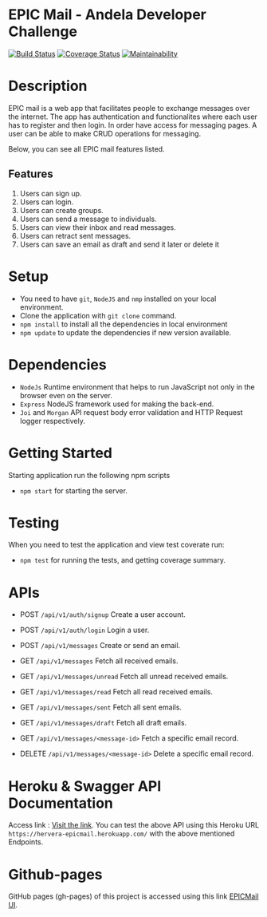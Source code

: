 # EPIC Mail - Andela Developer Challenge

[![Build Status](https://travis-ci.org/Hervera/epic-mail.svg?branch=develop)](https://travis-ci.org/Hervera/epic-mail)  [![Coverage Status](https://coveralls.io/repos/github/Hervera/epic-mail/badge.svg)](https://coveralls.io/github/Hervera/epic-mail) [![Maintainability](https://api.codeclimate.com/v1/badges/8f441dac47faa702f4b2/maintainability)](https://codeclimate.com/github/Hervera/epic-mail/maintainability)

# Description

<p>EPIC mail is a web app that facilitates people to exchange messages over the internet. The app has authentication and functionalites where each user has to register and then login. In order have access for messaging pages. A user can be able to make CRUD operations for messaging.</p>

<p>Below, you can see all EPIC mail features listed.</p>

## Features

1. Users can sign up.
2. Users can login.
3. Users can create groups.
4. Users can send a message to individuals.
5. Users can view their inbox and read messages.
6. Users can retract sent messages.
7. Users can save an email as draft and send it later or delete it

# Setup
- You need to have `git`, `NodeJS` and `nmp` installed on your local environment.
- Clone the application with `git clone` command.
- `npm install` to install all the dependencies in local environment
- `npm update` to update the dependencies if new version available.

# Dependencies
* `NodeJs` Runtime environment that helps to run JavaScript not only in the browser even on the server.
* `Express` NodeJS framework used for making the back-end.
* `Joi` and `Morgan` API request body error validation and HTTP Request logger respectively.

# Getting Started
Starting application run the following npm scripts
* `npm start` for starting the server.

# Testing
When you need to test the application and view test coverate run:
* `npm test` for running the tests, and getting coverage summary.

# APIs

* POST `/api/v1/auth/signup` Create a user account.
* POST `/api/v1/auth/login` Login a user.

* POST `/api/v1/messages` Create or send an email.
* GET `/api/v1/messages` Fetch all received emails. 
* GET `/api/v1/messages/unread` Fetch all unread received emails. 
* GET `/api/v1/messages/read` Fetch all read received emails. 
* GET `/api/v1/messages/sent` Fetch all sent emails. 
* GET `/api/v1/messages/draft` Fetch all draft emails. 
* GET `/api/v1/messages/<message-id>` Fetch a specific email record.
* DELETE `/api/v1/messages/<message-id>` Delete a specific email record.

# Heroku & Swagger API Documentation

Access link : [Visit the link](https://hervera-epicmail.herokuapp.com/). You can test the above API using this Heroku URL `https://hervera-epicmail.herokuapp.com/` with the above mentioned Endpoints.

# Github-pages
GitHub pages (gh-pages) of this project is accessed using this link [EPICMail UI](https://hervera.github.io/epic-mail/UI).
